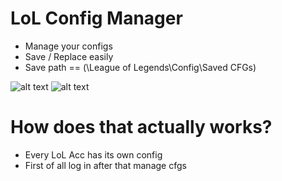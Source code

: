 # LoL Config Manager

- Manage your configs
- Save / Replace easily
- Save path == (\League of Legends\Config\Saved CFGs)

![alt text](https://i.imgur.com/uZXhy53.png "2")
![alt text](https://i.imgur.com/Tt44mQQ.png "1")

# How does that actually works?
- Every LoL Acc has its own config
- First of all log in after that manage cfgs

 




